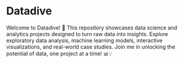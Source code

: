 # Datadive
Welcome to Datadive! 🚀 This repository showcases data science and analytics projects designed to turn raw data into insights. Explore exploratory data analysis, machine learning models, interactive visualizations, and real-world case studies. Join me in unlocking the potential of data, one project at a time! 📊💡
